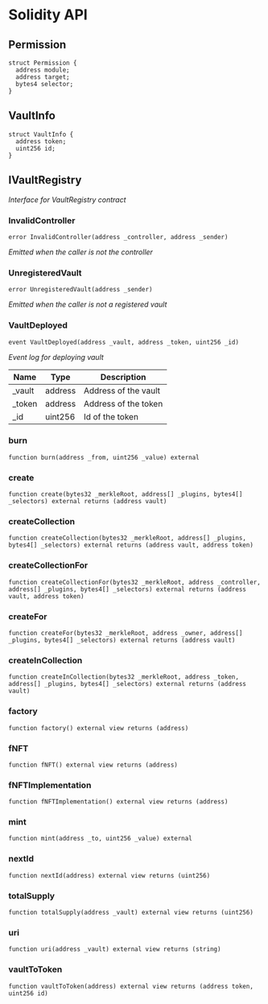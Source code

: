 # Solidity API

## Permission

```solidity
struct Permission {
  address module;
  address target;
  bytes4 selector;
}
```

## VaultInfo

```solidity
struct VaultInfo {
  address token;
  uint256 id;
}
```

## IVaultRegistry

_Interface for VaultRegistry contract_

### InvalidController

```solidity
error InvalidController(address _controller, address _sender)
```

_Emitted when the caller is not the controller_

### UnregisteredVault

```solidity
error UnregisteredVault(address _sender)
```

_Emitted when the caller is not a registered vault_

### VaultDeployed

```solidity
event VaultDeployed(address _vault, address _token, uint256 _id)
```

_Event log for deploying vault_

| Name | Type | Description |
| ---- | ---- | ----------- |
| _vault | address | Address of the vault |
| _token | address | Address of the token |
| _id | uint256 | Id of the token |

### burn

```solidity
function burn(address _from, uint256 _value) external
```

### create

```solidity
function create(bytes32 _merkleRoot, address[] _plugins, bytes4[] _selectors) external returns (address vault)
```

### createCollection

```solidity
function createCollection(bytes32 _merkleRoot, address[] _plugins, bytes4[] _selectors) external returns (address vault, address token)
```

### createCollectionFor

```solidity
function createCollectionFor(bytes32 _merkleRoot, address _controller, address[] _plugins, bytes4[] _selectors) external returns (address vault, address token)
```

### createFor

```solidity
function createFor(bytes32 _merkleRoot, address _owner, address[] _plugins, bytes4[] _selectors) external returns (address vault)
```

### createInCollection

```solidity
function createInCollection(bytes32 _merkleRoot, address _token, address[] _plugins, bytes4[] _selectors) external returns (address vault)
```

### factory

```solidity
function factory() external view returns (address)
```

### fNFT

```solidity
function fNFT() external view returns (address)
```

### fNFTImplementation

```solidity
function fNFTImplementation() external view returns (address)
```

### mint

```solidity
function mint(address _to, uint256 _value) external
```

### nextId

```solidity
function nextId(address) external view returns (uint256)
```

### totalSupply

```solidity
function totalSupply(address _vault) external view returns (uint256)
```

### uri

```solidity
function uri(address _vault) external view returns (string)
```

### vaultToToken

```solidity
function vaultToToken(address) external view returns (address token, uint256 id)
```

